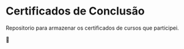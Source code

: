 <h1>
    Certificados de Conclusão
</h1>
<p>Repositorio para armazenar os certificados de cursos que participei.</p>
<p>🚀</p>